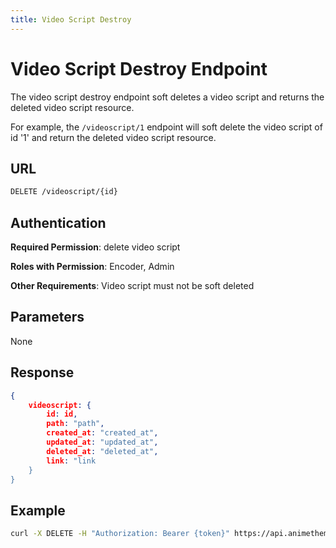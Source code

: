 ```yaml
---
title: Video Script Destroy
---
```


# Video Script Destroy Endpoint

The video script destroy endpoint soft deletes a video script and returns the deleted video script resource.

For example, the `/videoscript/1` endpoint will soft delete the video script of id '1' and return the deleted video script resource.

## URL

```sh
DELETE /videoscript/{id}
```

## Authentication

**Required Permission**: delete video script

**Roles with Permission**: Encoder, Admin

**Other Requirements**: Video script must not be soft deleted

## Parameters

None

## Response

```json
{
    videoscript: {
        id: id,
        path: "path",
        created_at: "created_at",
        updated_at: "updated_at",
        deleted_at: "deleted_at",
        link: "link
    }
}
```

## Example

```bash
curl -X DELETE -H "Authorization: Bearer {token}" https://api.animethemes.moe/videoscript/1
```
